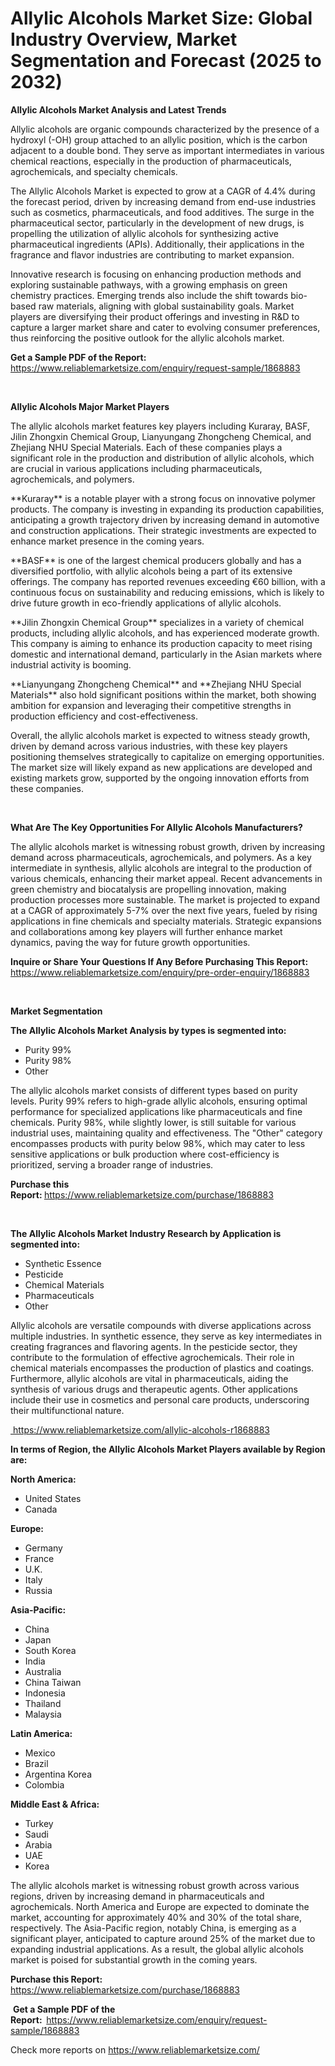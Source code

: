 <p><h1>Allylic Alcohols Market Size: Global Industry Overview, Market Segmentation and Forecast (2025 to 2032)</h1></p><p><strong>Allylic Alcohols Market Analysis and Latest Trends</strong></p>
<p><p>Allylic alcohols are organic compounds characterized by the presence of a hydroxyl (-OH) group attached to an allylic position, which is the carbon adjacent to a double bond. They serve as important intermediates in various chemical reactions, especially in the production of pharmaceuticals, agrochemicals, and specialty chemicals.</p><p>The Allylic Alcohols Market is expected to grow at a CAGR of 4.4% during the forecast period, driven by increasing demand from end-use industries such as cosmetics, pharmaceuticals, and food additives. The surge in the pharmaceutical sector, particularly in the development of new drugs, is propelling the utilization of allylic alcohols for synthesizing active pharmaceutical ingredients (APIs). Additionally, their applications in the fragrance and flavor industries are contributing to market expansion.</p><p>Innovative research is focusing on enhancing production methods and exploring sustainable pathways, with a growing emphasis on green chemistry practices. Emerging trends also include the shift towards bio-based raw materials, aligning with global sustainability goals. Market players are diversifying their product offerings and investing in R&D to capture a larger market share and cater to evolving consumer preferences, thus reinforcing the positive outlook for the allylic alcohols market.</p></p>
<p><strong>Get a Sample PDF of the Report:&nbsp;</strong> <a href="https://www.reliablemarketsize.com/enquiry/request-sample/1868883?utm_campaign=2445&utm_medium=2&utm_source=Github&utm_content=ia&utm_term=31032025&utm_id=allylic-alcohols">https://www.reliablemarketsize.com/enquiry/request-sample/1868883</a></p>
<p>&nbsp;</p>
<p><strong>Allylic Alcohols Major Market Players</strong></p>
<p><p>The allylic alcohols market features key players including Kuraray, BASF, Jilin Zhongxin Chemical Group, Lianyungang Zhongcheng Chemical, and Zhejiang NHU Special Materials. Each of these companies plays a significant role in the production and distribution of allylic alcohols, which are crucial in various applications including pharmaceuticals, agrochemicals, and polymers.</p><p>**Kuraray** is a notable player with a strong focus on innovative polymer products. The company is investing in expanding its production capabilities, anticipating a growth trajectory driven by increasing demand in automotive and construction applications. Their strategic investments are expected to enhance market presence in the coming years.</p><p>**BASF** is one of the largest chemical producers globally and has a diversified portfolio, with allylic alcohols being a part of its extensive offerings. The company has reported revenues exceeding €60 billion, with a continuous focus on sustainability and reducing emissions, which is likely to drive future growth in eco-friendly applications of allylic alcohols.</p><p>**Jilin Zhongxin Chemical Group** specializes in a variety of chemical products, including allylic alcohols, and has experienced moderate growth. This company is aiming to enhance its production capacity to meet rising domestic and international demand, particularly in the Asian markets where industrial activity is booming.</p><p>**Lianyungang Zhongcheng Chemical** and **Zhejiang NHU Special Materials** also hold significant positions within the market, both showing ambition for expansion and leveraging their competitive strengths in production efficiency and cost-effectiveness.</p><p>Overall, the allylic alcohols market is expected to witness steady growth, driven by demand across various industries, with these key players positioning themselves strategically to capitalize on emerging opportunities. The market size will likely expand as new applications are developed and existing markets grow, supported by the ongoing innovation efforts from these companies.</p></p>
<p>&nbsp;</p>
<p><strong>What Are The Key Opportunities For Allylic Alcohols Manufacturers?</strong></p>
<p><p>The allylic alcohols market is witnessing robust growth, driven by increasing demand across pharmaceuticals, agrochemicals, and polymers. As a key intermediate in synthesis, allylic alcohols are integral to the production of various chemicals, enhancing their market appeal. Recent advancements in green chemistry and biocatalysis are propelling innovation, making production processes more sustainable. The market is projected to expand at a CAGR of approximately 5-7% over the next five years, fueled by rising applications in fine chemicals and specialty materials. Strategic expansions and collaborations among key players will further enhance market dynamics, paving the way for future growth opportunities.</p></p>
<p><strong>Inquire or Share Your Questions If Any Before Purchasing This Report:</strong> <a href="https://www.reliablemarketsize.com/enquiry/pre-order-enquiry/1868883?utm_campaign=2445&utm_medium=2&utm_source=Github&utm_content=ia&utm_term=31032025&utm_id=allylic-alcohols">https://www.reliablemarketsize.com/enquiry/pre-order-enquiry/1868883</a></p>
<p>&nbsp;</p>
<p><strong>Market Segmentation</strong></p>
<p><strong>The Allylic Alcohols Market Analysis by types is segmented into:</strong></p>
<p><ul><li>Purity 99%</li><li>Purity 98%</li><li>Other</li></ul></p>
<p><p>The allylic alcohols market consists of different types based on purity levels. Purity 99% refers to high-grade allylic alcohols, ensuring optimal performance for specialized applications like pharmaceuticals and fine chemicals. Purity 98%, while slightly lower, is still suitable for various industrial uses, maintaining quality and effectiveness. The "Other" category encompasses products with purity below 98%, which may cater to less sensitive applications or bulk production where cost-efficiency is prioritized, serving a broader range of industries.</p></p>
<p><strong>Purchase this Report:&nbsp;</strong><a href="https://www.reliablemarketsize.com/purchase/1868883?utm_campaign=2445&utm_medium=2&utm_source=Github&utm_content=ia&utm_term=31032025&utm_id=allylic-alcohols">https://www.reliablemarketsize.com/purchase/1868883</a></p>
<p>&nbsp;</p>
<p><strong>The Allylic Alcohols Market Industry Research by Application is segmented into:</strong></p>
<p><ul><li>Synthetic Essence</li><li>Pesticide</li><li>Chemical Materials</li><li>Pharmaceuticals</li><li>Other</li></ul></p>
<p><p>Allylic alcohols are versatile compounds with diverse applications across multiple industries. In synthetic essence, they serve as key intermediates in creating fragrances and flavoring agents. In the pesticide sector, they contribute to the formulation of effective agrochemicals. Their role in chemical materials encompasses the production of plastics and coatings. Furthermore, allylic alcohols are vital in pharmaceuticals, aiding the synthesis of various drugs and therapeutic agents. Other applications include their use in cosmetics and personal care products, underscoring their multifunctional nature.</p></p>
<p><a href="https://www.reliablemarketsize.com/allylic-alcohols-r1868883?utm_campaign=2445&utm_medium=2&utm_source=Github&utm_content=ia&utm_term=31032025&utm_id=allylic-alcohols">&nbsp;https://www.reliablemarketsize.com/allylic-alcohols-r1868883</a></p>
<p><strong>In terms of Region, the Allylic Alcohols Market Players available by Region are:</strong></p>
<p>
    <p> <strong> North America: </strong>
        <ul>
            <li>United States</li>
            <li>Canada</li>
        </ul>
        </p> 
    <p> <strong> Europe: </strong>
        <ul>
            <li>Germany</li>
            <li>France</li>
            <li>U.K.</li>
            <li>Italy</li>
            <li>Russia</li>
        </ul>
        </p> 
    <p> <strong> Asia-Pacific: </strong>
        <ul>
            <li>China</li>
            <li>Japan</li>
            <li>South Korea</li>
            <li>India</li>
            <li>Australia</li>
            <li>China Taiwan</li>
            <li>Indonesia</li>
            <li>Thailand</li>
            <li>Malaysia</li>
        </ul>
        </p> 
    <p> <strong> Latin America: </strong>
        <ul>
            <li>Mexico</li>
            <li>Brazil</li>
            <li>Argentina Korea</li>
            <li>Colombia</li>
        </ul>
        </p> 
    <p> <strong> Middle East & Africa: </strong>
        <ul>
            <li>Turkey</li>
            <li>Saudi</li>
            <li>Arabia</li>
            <li>UAE</li>
            <li>Korea</li>
        </ul>
    </p>
    </p>
<p><p>The allylic alcohols market is witnessing robust growth across various regions, driven by increasing demand in pharmaceuticals and agrochemicals. North America and Europe are expected to dominate the market, accounting for approximately 40% and 30% of the total share, respectively. The Asia-Pacific region, notably China, is emerging as a significant player, anticipated to capture around 25% of the market due to expanding industrial applications. As a result, the global allylic alcohols market is poised for substantial growth in the coming years.</p></p>
<p><strong>Purchase this Report: </strong><a href="https://www.reliablemarketsize.com/purchase/1868883?utm_campaign=2445&utm_medium=2&utm_source=Github&utm_content=ia&utm_term=31032025&utm_id=allylic-alcohols">https://www.reliablemarketsize.com/purchase/1868883</a></p>
<p>&nbsp;<strong>Get a Sample PDF of the Report:&nbsp;&nbsp;</strong><a href="https://www.reliablemarketsize.com/enquiry/request-sample/1868883?utm_campaign=2445&utm_medium=2&utm_source=Github&utm_content=ia&utm_term=31032025&utm_id=allylic-alcohols">https://www.reliablemarketsize.com/enquiry/request-sample/1868883</a></p>
<p><strong></strong></p>
<p>Check more reports on <a href="https://www.reliablemarketsize.com/?utm_campaign=2445&utm_medium=2&utm_source=Github&utm_content=ia&utm_term=31032025&utm_id=allylic-alcohols">https://www.reliablemarketsize.com/</a></p>